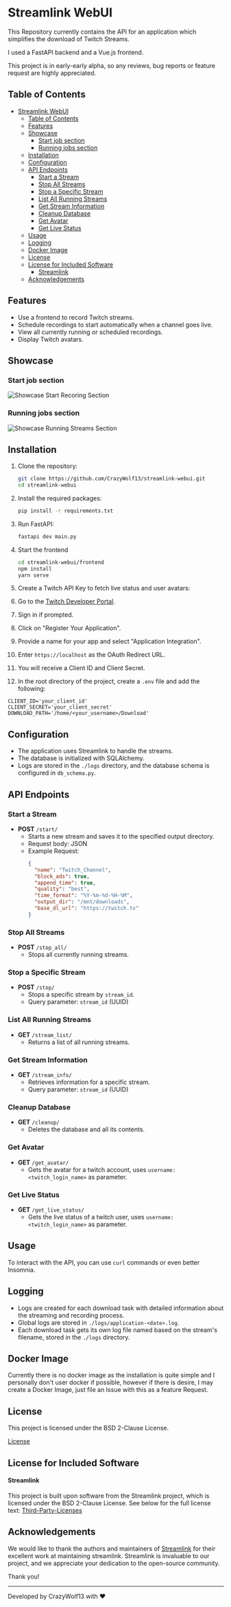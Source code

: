 # Streamlink WebUI 

This Repository currently contains the API for an application which simplifies the download of Twitch Streams.

I used a FastAPI backend and a Vue.js frontend.

This project is in early-early alpha, so any reviews, bug reports or feature request are highly appreciated.

## Table of Contents

- [Streamlink WebUI](#streamlink-webui)
  - [Table of Contents](#table-of-contents)
  - [Features](#features)
  - [Showcase](#showcase)
    - [Start job section](#start-job-section)
    - [Running jobs section](#running-jobs-section)
  - [Installation](#installation)
  - [Configuration](#configuration)
  - [API Endpoints](#api-endpoints)
    - [Start a Stream](#start-a-stream)
    - [Stop All Streams](#stop-all-streams)
    - [Stop a Specific Stream](#stop-a-specific-stream)
    - [List All Running Streams](#list-all-running-streams)
    - [Get Stream Information](#get-stream-information)
    - [Cleanup Database](#cleanup-database)
    - [Get Avatar](#get-avatar)
    - [Get Live Status](#get-live-status)
  - [Usage](#usage)
  - [Logging](#logging)
  - [Docker Image](#docker-image)
  - [License](#license)
  - [License for Included Software](#license-for-included-software)
      - [Streamlink](#streamlink)
  - [Acknowledgements](#acknowledgements)


## Features

- Use a frontend to record Twitch streams.
- Schedule recordings to start automatically when a channel goes live.
- View all currently running or scheduled recordings.
- Display Twitch avatars.

## Showcase

### Start job section

![Showcase Start Recoring Section](./assets/showcase_1.png)

### Running jobs section

![Showcase Running Streams Section](./assets/showcase_2.png)


## Installation

1. Clone the repository:
    ```bash
    git clone https://github.com/CrazyWolf13/streamlink-webui.git
    cd streamlink-webui
    ```

2. Install the required packages:
    ```bash
    pip install -r requirements.txt
    ```

3. Run FastAPI:
    ```bash
    fastapi dev main.py
    ```

4. Start the frontend
    ```bash
    cd streamlink-webui/frontend
    npm install
    yarn serve
    ```

5. Create a Twitch API Key to fetch live status and user avatars:

  1. Go to the [Twitch Developer Portal](https://dev.twitch.tv/console/apps).
  2. Sign in if prompted.
  3. Click on "Register Your Application".
  4. Provide a name for your app and select "Application Integration".
  5. Enter `https://localhost` as the OAuth Redirect URL.
  6. You will receive a Client ID and Client Secret.
  7. In the root directory of the project, create a `.env` file and add the following:
```
CLIENT_ID='your_client_id'
CLIENT_SECRET='your_client_secret'
DOWNLOAD_PATH='/home/<your_username>/Download'
```

## Configuration

- The application uses Streamlink to handle the streams.
- The database is initialized with SQLAlchemy.
- Logs are stored in the `./logs` directory, and the database schema is configured in `db_schema.py`.

## API Endpoints

### Start a Stream
- **POST** `/start/`
  - Starts a new stream and saves it to the specified output directory.
  - Request body: JSON
  - Example Request:
    ```json
    {
      "name": "Twitch_Channel",
      "block_ads": true,
      "append_time": true,
      "quality": "best",
      "time_format": "%Y-%m-%d-%H-%M",
      "output_dir": "/mnt/downloads",
      "base_dl_url": "https://twitch.tv"
    }
    ```

### Stop All Streams
- **POST** `/stop_all/`
  - Stops all currently running streams.
  
### Stop a Specific Stream
- **POST** `/stop/`
  - Stops a specific stream by `stream_id`.
  - Query parameter: `stream_id` (UUID)

### List All Running Streams
- **GET** `/stream_list/`
  - Returns a list of all running streams.

### Get Stream Information
- **GET** `/stream_info/`
  - Retrieves information for a specific stream.
  - Query parameter: `stream_id` (UUID)

### Cleanup Database
- **GET** `/cleanup/`
  - Deletes the database and all its contents.

### Get Avatar
- **GET** `/get_avatar/`
  - Gets the avatar for a twitch account, uses `username: <twitch_login_name>` as parameter.

### Get Live Status
- **GET** `/get_live_status/`
  - Gets the live status of a twitch user, uses `username: <twitch_login_name>` as parameter.

## Usage

To interact with the API, you can use `curl` commands or even better Insomnia.

## Logging

- Logs are created for each download task with detailed information about the streaming and recording process.
- Global logs are stored in `./logs/application-<date>.log`.
- Each download task gets its own log file named based on the stream's filename, stored in the `./logs` directory.


## Docker Image

Currently there is no docker image as the installation is quite simple and I personally don't user docker if possible, however if there is desire, I may create a Docker Image, just file an Issue with this as a feature Request.


## License 

This project is licensed under the BSD 2-Clause License.

[License](./LICENSE)

## License for Included Software

#### Streamlink

This project is built upon software from the Streamlink project, which is licensed under the BSD 2-Clause License. See below for the full license text:
[Third-Party-Licenses](./third-party-licenses)

## Acknowledgements

We would like to thank the authors and maintainers of [Streamlink](https://github.com/streamlink/streamlink) for their excellent work at maintaining streamlink. Streamlink is invaluable to our project, and we appreciate your dedication to the open-source community.

Thank you!

---

Developed by CrazyWolf13 with ❤️
